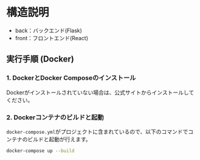 # 構造説明
- back：バックエンド(Flask)
- front：フロントエンド(React)

## 実行手順 (Docker)

### 1. DockerとDocker Composeのインストール
   Dockerがインストールされていない場合は、公式サイトからインストールしてください。

### 2. Dockerコンテナのビルドと起動

   `docker-compose.yml`がプロジェクトに含まれているので、以下のコマンドでコンテナのビルドと起動が行えます。

   ```bash
   docker-compose up --build

